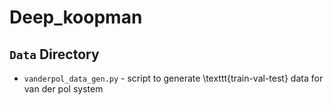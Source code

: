# Deep_koopman
## **`Data`** Directory 
* `vanderpol_data_gen.py` - script to generate \texttt{train-val-test} data for van der pol system
